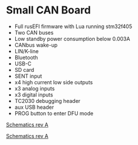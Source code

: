 # Small CAN Board

* Full rusEFI firmware with Lua running stm32f405
* Two CAN buses
* Low standby power consumption below 0.003A
* CANbus wake-up
* LIN/K-line
* Bluetooth
* USB-C
* SD card
* SENT input
* x4 high current low side outputs
* x3 analog inputs
* x3 digital inputs
* TC2030 debugging header
* aux USB header
* PROG button to enter DFU mode

[Schematics rev A](https://rusefi.com/docs/ibom/small-can-board-a-ibom.html)

[Schematics rev A](https://rusefi.com/docs/ibom/small-can-board-a-ibom.html)
